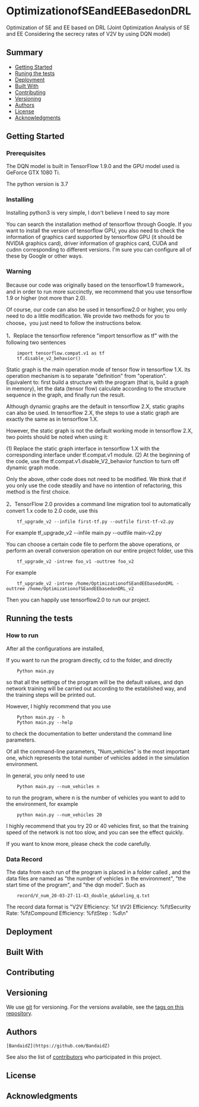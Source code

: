 # OptimizationofSEandEEBasedonDRL
Optimization of SE and EE based on DRL
(Joint Optimization Analysis of SE and EE Considering the secrecy rates of V2V by using DQN model)
## Summary

  - [Getting Started](#getting-started)
  - [Runing the tests](#running-the-tests)
  - [Deployment](#deployment)
  - [Built With](#built-with)
  - [Contributing](#contributing)
  - [Versioning](#versioning)
  - [Authors](#authors)
  - [License](#license)
  - [Acknowledgments](#acknowledgments)

## Getting Started


### Prerequisites

The DQN model is built in TensorFlow 1.9.0 and the GPU model used is GeForce GTX 1080 Ti. 

The python version is 3.7

### Installing

Installing python3 is very simple, I don't believe I need to say more

You can search the installation method of tensorflow through Google. 
If you want to install the version of tensorflow GPU, you also need to check the information of graphics card supported by tensorflow GPU (it should be NVIDIA graphics card), driver information of graphics card, CUDA and cudnn corresponding to different versions. I'm sure you can configure all of these by Google or other ways.

### Warning

Because our code was originally based on the tensorflow1.9 framework，and in order to run more succinctly, we recommend that you use tensorflow 1.9 or higher (not more than 2.0).

Of course, our code can also be used in tensorflow2.0 or higher, you only need to do a little modification.
We provide two methods for you to choose，you just need to follow the instructions below.

1、Replace the tensorflow reference "import tensorflow as tf" with the following two sentences

		import tensorflow.compat.v1 as tf
		tf.disable_v2_behavior()

Static graph is the main operation mode of tensor flow in tensorflow 1.X. Its operation mechanism is to separate "definition" from "operation". Equivalent to: first build a structure with the program (that is, build a graph in memory), let the data (tensor flow) calculate according to the structure sequence in the graph, and finally run the result.

Although dynamic graphs are the default in tensorflow 2.X, static graphs can also be used. In tensorflow 2.X, the steps to use a static graph are exactly the same as in tensorflow 1.X.

However, the static graph is not the default working mode in tensorflow 2.X, two points should be noted when using it:

(1) Replace the static graph interface in tensorflow 1.X with the corresponding interface under tf.compat.v1 module.
(2) At the beginning of the code, use the tf.compat.v1.disable_V2_behavior function to turn off dynamic graph mode.

Only the above, other code does not need to be modified. We think that if you only use the code steadily and have no intention of refactoring, this method is the first choice.

2、TensorFlow 2.0 provides a command line migration tool to automatically convert 1.x code to 2.0 code, use this

		tf_upgrade_v2 --infile first-tf.py --outfile first-tf-v2.py

For example
		tf_upgrade_v2 --infile main.py --outfile main-v2.py

You can choose a certain code file to perform the above operations, or perform an overall conversion operation on our entire project folder, use this

		tf_upgrade_v2 -intree foo_v1 -outtree foo_v2
For example
		
		tf_upgrade_v2 -intree /home/OptimizationofSEandEEbasedonDRL -outtree /home/OptimizationofSEandEEbasedonDRL_v2

Then you can happily use tensorflow2.0 to run our project.

## Running the tests


### How to run

After all the configurations are installed,

If you want to run the program directly, cd to the <OptimizationofSEandEEbasedonDRL> folder, and directly 

		Python main.py

so that all the settings of the program will be the default values, and dqn network training will be carried out according to the established way, and the training steps will be printed out.

However, I highly recommend that you use 

		Python main.py - h 
		Python main.py --help

to check the documentation to better understand the command line parameters.

Of all the command-line parameters, "Num_vehicles" is the most important one, which represents the total number of vehicles added in the simulation environment.

In general, you only need to use 

		Python main.py --num_vehicles n 

to run the program, where n is the number of vehicles you want to add to the environment, for example

		python main.py --num_vehicles 20

I highly recommend that you try 20 or 40 vehicles first, so that the training speed of the network is not too slow, and you can see the effect quickly.

If you want to know more, please check the code carefully.

### Data Record

The data from each run of the program is placed in a folder called <record>, and the data files are named as "the number of vehicles in the environment", "the start time of the program", and "the dqn model". Such as

		record/V_num_20-03-27-11-43_double_q&dueling_q.txt

The record data format is "V2V Efficiency: %f \tV2I Efficiency: %f\tSecurity Rate: %f\tCompound Efficiency: %f\tStep : %d\n"

## Deployment


## Built With


## Contributing


## Versioning

We use [git](https://git-scm.com/) for versioning. For the versions
available, see the [tags on this
repository](https://github.com/BandaidZ/OptimizationofSEandEEBasedonDRL).

## Authors

    [BandaidZ](https://github.com/BandaidZ)

See also the list of
[contributors](https://github.com/BandaidZ/OptimizationofSEandEEBasedonDRL/contributors)
who participated in this project.

## License


## Acknowledgments

  
